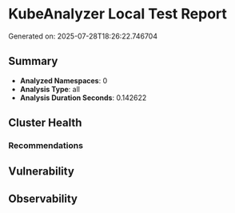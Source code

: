 # KubeAnalyzer Local Test Report
Generated on: 2025-07-28T18:26:22.746704

## Summary
- **Analyzed Namespaces**: 0
- **Analysis Type**: all
- **Analysis Duration Seconds**: 0.142622

## Cluster Health
### Recommendations
## Vulnerability
## Observability